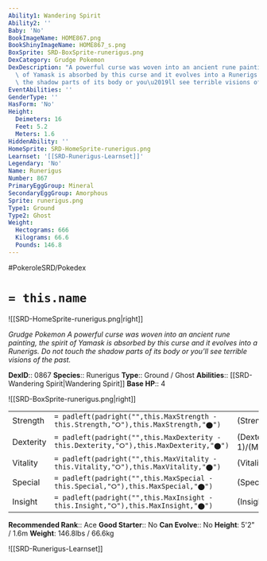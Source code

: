 ```yaml
---
Ability1: Wandering Spirit
Ability2: ''
Baby: 'No'
BookImageName: HOME867.png
BookShinyImageName: HOME867_s.png
BoxSprite: SRD-BoxSprite-runerigus.png
DexCategory: Grudge Pokemon
DexDescription: "A powerful curse was woven into an ancient rune painting, the spirit\
  \ of Yamask is absorbed by this curse and it evolves into a Runerigs. Do not touch\
  \ the shadow parts of its body or you\u2019ll see terrible visions of the past."
EventAbilities: ''
GenderType: ''
HasForm: 'No'
Height:
  Deimeters: 16
  Feet: 5.2
  Meters: 1.6
HiddenAbility: ''
HomeSprite: SRD-HomeSprite-runerigus.png
Learnset: '[[SRD-Runerigus-Learnset]]'
Legendary: 'No'
Name: Runerigus
Number: 867
PrimaryEggGroup: Mineral
SecondaryEggGroup: Amorphous
Sprite: runerigus.png
Type1: Ground
Type2: Ghost
Weight:
  Hectograms: 666
  Kilograms: 66.6
  Pounds: 146.8
---
```


#PokeroleSRD/Pokedex

# `= this.name`

![[SRD-HomeSprite-runerigus.png|right]]

*Grudge Pokemon*
*A powerful curse was woven into an ancient rune painting, the spirit of Yamask is absorbed by this curse and it evolves into a Runerigs. Do not touch the shadow parts of its body or you’ll see terrible visions of the past.*

**DexID**:: 0867
**Species**:: Runerigus
**Type**:: Ground / Ghost
**Abilities**:: [[SRD-Wandering Spirit|Wandering Spirit]]
**Base HP**:: 4

![[SRD-BoxSprite-runerigus.png|right]]

|           |                                                                                        |                                          |
| --------- | -------------------------------------------------------------------------------------- | ---------------------------------------- |
| Strength  | `= padleft(padright("",this.MaxStrength - this.Strength,"⭘"),this.MaxStrength,"⬤")`    | (Strength::3)/(MaxStrength::6)   |
| Dexterity | `= padleft(padright("",this.MaxDexterity - this.Dexterity,"⭘"),this.MaxDexterity,"⬤")` | (Dexterity:: 1)/(MaxDexterity::3) |
| Vitality  | `= padleft(padright("",this.MaxVitality - this.Vitality,"⭘"),this.MaxVitality,"⬤")`    | (Vitality::4)/(MaxVitality::8)   |
| Special   | `= padleft(padright("",this.MaxSpecial - this.Special,"⭘"),this.MaxSpecial,"⬤")`       | (Special::2)/(MaxSpecial::4)     |
| Insight   | `= padleft(padright("",this.MaxInsight - this.Insight,"⭘"),this.MaxInsight,"⬤")`       | (Insight::3)/(MaxInsight::6)     |

**Recommended Rank**:: Ace
**Good Starter**:: No
**Can Evolve**:: No
**Height**: 5'2" / 1.6m
**Weight**: 146.8lbs / 66.6kg

![[SRD-Runerigus-Learnset]]